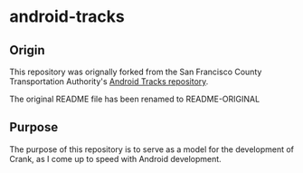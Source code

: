 # android-tracks

## Origin

This repository was orignally forked from the San Francisco County Transportation Authority's
[Android Tracks repository](https://github.com/sfcta/androidtracks).

The original README file has been renamed to README-ORIGINAL

## Purpose

The purpose of this repository is to serve as a model for the development of Crank,
as I come up to speed with Android development.
